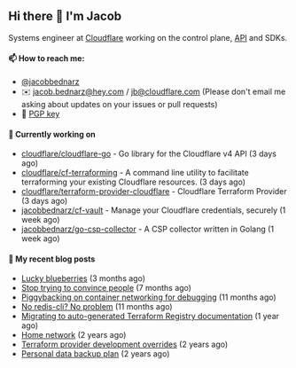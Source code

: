## Hi there 👋 I'm Jacob

Systems engineer at [Cloudflare](https://cloudflare.com) working on the control plane, [API](https://api.cloudflare.com) and SDKs.

#### 📫 How to reach me:

- [@jacobbednarz](https://twitter.com/jacobbednarz)
- ✉️ jacob.bednarz@hey.com / jb@cloudflare.com (Please don't email me asking about updates on your issues or pull requests)
- 🔐 [PGP key](https://keybase.io/jacobbednarz/pgp_keys.asc)

#### 👷 Currently working on


- [cloudflare/cloudflare-go](https://github.com/cloudflare/cloudflare-go) - Go library for the Cloudflare v4 API (3 days ago)
- [cloudflare/cf-terraforming](https://github.com/cloudflare/cf-terraforming) - A command line utility to facilitate terraforming your existing Cloudflare resources. (3 days ago)
- [cloudflare/terraform-provider-cloudflare](https://github.com/cloudflare/terraform-provider-cloudflare) - Cloudflare Terraform Provider (3 days ago)
- [jacobbednarz/cf-vault](https://github.com/jacobbednarz/cf-vault) - Manage your Cloudflare credentials, securely (1 week ago)
- [jacobbednarz/go-csp-collector](https://github.com/jacobbednarz/go-csp-collector) - A CSP collector written in Golang (1 week ago)

#### 📜 My recent blog posts


- [Lucky blueberries](https://jacobbednarz.com/lucky-blueberries) (3 months ago)
- [Stop trying to convince people](https://jacobbednarz.com/stop-trying-to-convince-people) (7 months ago)
- [Piggybacking on container networking for debugging](https://jacobbednarz.com/piggybacking-on-container-networking-for-debugging) (11 months ago)
- [No redis-cli? No problem](https://jacobbednarz.com/no-redis-cli-no-problem) (11 months ago)
- [Migrating to auto-generated Terraform Registry documentation](https://jacobbednarz.com/migrating-to-auto-generated-terraform-registry-documentation) (1 year ago)
- [Home network](https://jacobbednarz.com/home-network-and-lab) (2 years ago)
- [Terraform provider development overrides](https://jacobbednarz.com/terraform-provider-development-overrides) (2 years ago)
- [Personal data backup plan](https://jacobbednarz.com/personal-data-backup-plan) (2 years ago)

